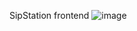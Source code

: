 SipStation frontend
![image](https://github.com/vvk130/sip-station-frontend/assets/80620628/ce867250-b6bd-4ffb-9615-fea7792f6d34)

